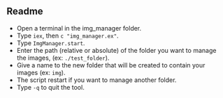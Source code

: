 ## Readme
- Open a terminal in the img_manager folder.
- Type `iex`, then `c "img_manager.ex"`.
- Type `ImgManager.start`.
- Enter the path (relative or absolute) of the folder you want to manage the images, (ex: `./test_folder`).
- Give a name to the new folder that will be created to contain your images (ex: `img`).
- The script restart if you want to manage another folder.
- Type `-q` to quit the tool.